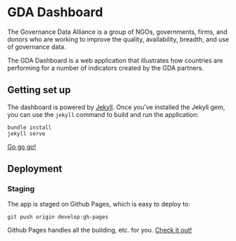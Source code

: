 # GDA Dashboard

The Governance Data Alliance is a group of NGOs, governments, firms, and
donors who are working to improve the quality, availability, breadth,
and use of governance data.

The GDA Dashboard is a web application that illustrates how countries
are performing for a number of indicators created by the GDA partners.

## Getting set up

The dashboard is powered by
[Jekyll](https://upload.wikimedia.org/wikipedia/commons/7/78/Dr_Jekyll_and_Mr_Hyde_poster_edit2.jpg).
Once you've installed the Jekyll gem, you can use the `jekyll` command
to build and run the application:

```
bundle install
jekyll serve
```

[Go go go!](http://localhost:4000)

## Deployment

### Staging

The app is staged on Github Pages, which is easy to deploy to:

```
git push origin develop:gh-pages
```

Github Pages handles all the building, etc. for you. [Check it
out!](http://vizzuality.github.io/GDA-Dashboard)
